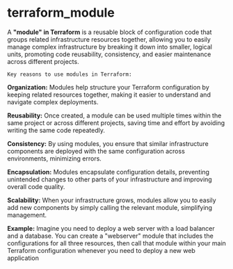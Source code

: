 # terraform_module
A **"module" in Terraform** is a reusable block of configuration code that groups related infrastructure resources together, allowing you to easily manage complex infrastructure by breaking it down into smaller, logical units, promoting code reusability, consistency, and easier maintenance across different projects. 

`Key reasons to use modules in Terraform:`

**Organization:**
Modules help structure your Terraform configuration by keeping related resources together, making it easier to understand and navigate complex deployments. 

**Reusability:**
Once created, a module can be used multiple times within the same project or across different projects, saving time and effort by avoiding writing the same code repeatedly. 


**Consistency:**
By using modules, you ensure that similar infrastructure components are deployed with the same configuration across environments, minimizing errors. 


**Encapsulation:**
Modules encapsulate configuration details, preventing unintended changes to other parts of your infrastructure and improving overall code quality. 


**Scalability:**
When your infrastructure grows, modules allow you to easily add new components by simply calling the relevant module, simplifying management. 

**Example:**
Imagine you need to deploy a web server with a load balancer and a database. You can create a "webserver" module that includes the configurations for all three resources, then call that module within your main Terraform configuration whenever you need to deploy a new web application
